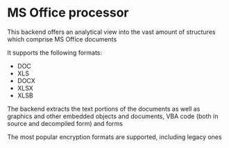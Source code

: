 # MS Office processor #

This backend offers an analytical view into the vast amount of structures
which comprise MS Office documents

It supports the following formats:
* DOC
* XLS
* DOCX
* XLSX
* XLSB

The backend extracts the text portions of the documents as well as graphics and
other embedded objects and documents, VBA code (both in source and decompiled
form) and forms

The most popular encryption formats are supported, including legacy ones
